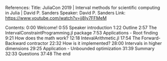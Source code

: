 References:
Title: JuliaCon 2019 | Interval methods for scientific computing in Julia | David P. Sanders
Speaker: David P. Sanders
Link: https://www.youtube.com/watch?v=jj8Iy7FFMeM

Contents:
0:00 Welcome!
0:55 Speaker introduction
1:22 Outline
2:57 The IntervalConstraintProgramming.jl package
7:53 Applications - Root finding
9:21 How does the math work?
12:18 IntevalArithmetic.jl
17:54 The Forward-Backward contractor
22:32 How is it implemented?
28:00 Intervals in higher dimensions
29:25 Application - Unbounded optimization
31:39 Summary
32:33 Questions
37:48 The end
